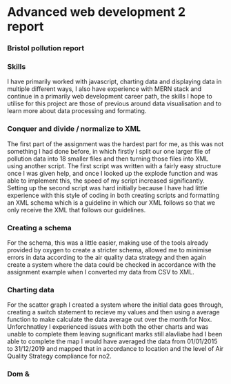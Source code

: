 # Advanced web development 2 report

### Bristol pollution report


### Skills

I have primarily worked with javascript, charting data and displaying data in multiple different ways, I also have experience with MERN stack and continue in a primarily web development career path, the skills I hope to utilise for this project are those of previous around data visualisation and to learn more about data processing and formating.

### Conquer and divide / normalize to XML
The first part of the assignment was the hardest part for me, as this was not something I had done before, in which firstly I split our one larger file of pollution data into 18 smaller files and then turning those files into XML using another script. The first script was written with a fairly easy structure once I was given help, and once I looked up the explode function and was able to implement this, the speed of my script increased significantly. Setting up the second script was hard initially because I have had little experience with this style of coding in both creating scripts and formatting an XML schema which is a guideline in which our XML follows so that we only receive the XML that follows our guidelines.

### Creating a schema

For the schema, this was a little easier, making use of the tools already provided by oxygen to create a stricter schema, allowed me to minimise errors in data according to the air quality data strategy and then again create a system where the data could be checked in accordance with the assignment example when I converted my data from CSV to XML.

### Charting data

For the scatter graph I created a system where the initial data goes through, creating a switch statement to recieve my values and then using a average function to make calculate the data average out over the month for Nox. Unforchnatley I experienced issues with both the other charts and was unable to complete them leaving sugnificant marks still alavliabe had I been able to complete the map I would have averaged the data from 01/01/2015 to 31/12/2019 and mapped that in accordance to location and the level of Air Quality Strategy compliance for no2.

### Dom & 
